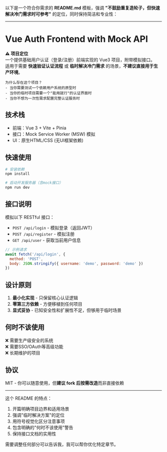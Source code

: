 以下是一个符合你需求的 **README.md** 模板，强调 **"不鼓励重复造轮子，但快速解决冷门需求时可参考"** 的定位，同时保持简洁和专业性：

---

# Vue Auth Frontend with Mock API

**⚠️ 项目定位**  
一个提供基础用户认证（登录/注册）前端实现的 Vue3 项目，附带模拟接口。  
适用于需要 **快速验证认证流程** 或 **临时解决冷门需求** 的场景，**不建议直接用于生产环境**。

```text
为什么存在这个项目？
- 当你需要测试一个依赖用户系统的原型时
- 当你的临时项目需要一个"能用就行"的认证界面时
- 当你不想为一次性需求配置完整认证服务时
```

## 技术栈
- 前端：Vue 3 + Vite + Pinia
- 接口：Mock Service Worker (MSW) 模拟
- UI：原生HTML/CSS (无UI框架依赖)

## 快速使用
```bash
# 安装依赖
npm install

# 启动开发服务器（含mock接口）
npm run dev
```

## 接口说明
模拟以下 RESTful 接口：
- `POST /api/login` - 模拟登录（返回JWT）
- `POST /api/register` - 模拟注册
- `GET /api/user` - 获取当前用户信息

```javascript
// 示例请求
await fetch('/api/login', {
  method: 'POST',
  body: JSON.stringify({ username: 'demo', password: 'demo' })
})
```

## 设计原则
1. **最小化实现** - 只保留核心认证逻辑
2. **零第三方依赖** - 方便移植到任何项目
3. **显式妥协** - 已知安全性和扩展性不足，但够用于临时场景

## 何时不该使用
❌ 需要生产级安全的系统  
❌ 需要SSO/OAuth等高级功能  
❌ 长期维护的项目

## 协议
MIT - 你可以随意使用，但**建议 fork 后按需改造**而非直接依赖

---

这个 README 的特点：
1. 开篇明确项目边界和适用场景
2. 强调"临时解决方案"的定位
3. 用符号视觉化区分注意事项
4. 包含明确的"何时不该使用"警告
5. 保持接口文档的实用性

需要调整任何部分可以告诉我，我可以帮你优化特定章节。
